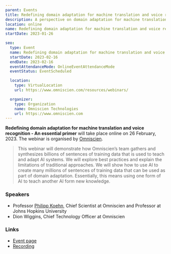 ```yaml
---
parent: Events
title: Redefining domain adaptation for machine translation and voice recognition, an essential primer
description: A perspective on domain adaptation for machine translation and automated speech recognition
location: online
name: Redefining domain adaptation for machine translation and voice recognition, an essential primer
startDate: 2023-01-26

seo:
  type: Event
  name: Redefining domain adaptation for machine translation and voice recognition, an essential primer
  startDate: 2023-02-16
  endDate: 2023-02-16
  eventAttendanceMode: OnlineEventAttendanceMode
  eventStatus: EventScheduled

  location:
    type: VirtualLocation
    url: https://www.omniscien.com/resources/webinars/

  organizer:
    type: Organization
    name: Omniscien Technologies
    url: https://www.omniscien.com
---
```



**Redefining domain adaptation for machine translation and voice recognition - An essential primer** will take place online on 26 February, 2023.
The webinar is organised by [Omniscien](/companies/companies.md#omniscien).

> This webinar will demonstrate how Omniscien’s team gathers and synthesizes billions of sentences of training data that is used to teach and adapt AI systems. We will explore best practices and explain the limitations of traditional approaches. We will show how to use AI to create many millions of sentences of training data that can be used as part of domain adaptation. Essentially, this means using one form of AI to teach another AI form new knowledge.

### Speakers

- Professor [Philipp Koehn](/people/philipp-koehn.md), Chief Scientist at Omniscien and Professor at Johns Hopkins University
- Dion Wiggins, Chief Technology Officer at Omniscien

### Links

- [Event page](https://www.omniscien.com/resources/webinars/)
- [Recording](https://www.omniscien.com/resources/webinars/)
